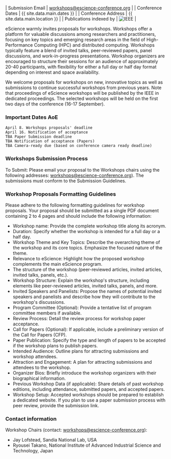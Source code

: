 | Submission Email        | workshops@escience-conference.org |
| Conference Dates        | {{ site.data.main.dates }} |
| Conference Address      | {{ site.data.main.location }} |
| Publications indexed by | <img src="{{ site.baseurl }}/images/ieee.png" alt="IEEE" /> |

eScience warmly invites proposals for workshops. Workshops offer a platform for valuable discussions among researchers and practitioners, focusing on key topics and emerging research areas in the field of High-Performance Computing (HPC) and distributed computing. Workshops typically feature a blend of invited talks, peer-reviewed papers, panel discussions, and work-in-progress presentations. Workshop organizers are encouraged to structure their sessions for an audience of approximately 20-40 participants, with flexibility for either a full day or half day format depending on interest and space availability.
 
We welcome proposals for workshops on new, innovative topics as well as submissions to continue successful workshops from previous years. Note that proceedings of eScience workshops will be published by the IEEE in dedicated proceedings. The selected workshops will be held on the first two days of the conference (16-17 September).
 
### Important Dates AoE
 	April 8. Workshops proposals' deadline
 	April 16. Notification of acceptance 
	TBA Paper Submission deadline
 	TBA Notification of acceptance (Papers)
 	TBA Camera-ready due (based on conference camera ready deadline)

### Workshops Submission Process
 
To Submit: Please email your proposal to the Workshops chairs using the following addresses:  [workshops@escience-conference.org](mailto:workshops@escience-conference.org)). The submissions must conform to the Submission Guidelines.
 
### Workshop Proposals Formatting Guidelines
Please adhere to the following formatting guidelines for workshop proposals. Your proposal should be submitted as a single PDF document containing 2 to 4 pages and should include the following information:

- Workshop name: Provide the complete workshop title along its acronym.
- Duration: Specify whether the workshop is intended for a full day or a half day.
- Workshop Theme and Key Topics: Describe the overarching theme of the workshop and its core topics. Emphasize the focused nature of the theme.
- Relevance to eScience: Highlight how the proposed workshop complements the main eScience program.
- The structure of the workshop (peer-reviewed articles, invited articles, invited talks, panels, etc.).
- Workshop Structure: Explain the workshop's structure, including elements like peer-reviewed articles, invited talks, panels, and more.
- Invited Speakers and Panelists: Propose the names of potential invited speakers and panelists and describe how they will contribute to the workshop's discussions.
- Program Committee (Optional): Provide a tentative list of program committee members if available.
- Review Process: Detail the review process for workshop paper acceptance.
- Call for Papers (Optional): If applicable, include a preliminary version of the Call for Papers (CFP).
- Paper Publication: Specify the type and length of papers to be accepted if the workshop plans to publish papers.
- Intended Audience: Outline plans for attracting submissions and workshop attendees.
- Attraction and Engagement: A plan for attracting submissions and attendees to the workshop.
- Organizer Bios: Briefly introduce the workshop organizers with their biographical information.
- Previous Workshop Data (if applicable): Share details of past workshop editions, including attendance, submitted papers, and accepted papers.
- Workshop Setup: Accepted workshops should be prepared to establish a dedicated website. If you plan to use a paper submission process with peer review, provide the submission link. 

### Contact information

Workshop Chairs (contact: [workshops@escience-conference.org](mailto:workshops@escience-conference.org)):
- Jay Lofstead, Sandia National Lab, USA
- Ryousei Takano, National Institute of Advanced Industrial Science and Technology, Japan
